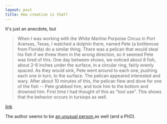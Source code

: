 ```yaml
---
layout: post
title: How creative is that? 
---
```

<p>It's just an anecdote, but </p><blockquote><p>When I was working with the White Marline Porpoise Circus in Port Aransas, Texas, I watched a dolphin there, named Pete (a bottlenose from Florida) do a similar thing. There was a pelican that would steal his fish if we threw them in the wrong direction, so it seemed Pete was tired of this. One day between shows, we noticed about 8 fish, about 2-6 inches under the surface, in a circular ring, fairly evenly spaced. As they would sink, Pete went around to each one, pushing each one in turn, to the surface. The pelican appeared interested and wary. After about 10 minutes of this, the pelican flew and dove for one of the fish -- Pete grabbed him, and took him to the bottom and drowned him. First time I had thought of this as "tool use". This shows that the behavior occurs in tursiops as well. </p></blockquote><p><a href="http://whale.wheelock.edu/archives/whalenet96/0044.html">link </a></p><p>The author seems to be <a href="http://www.interpac.net/%7Eplntpuna/siriusa/HysonCV.htm">an unusual person </a>as well (and a PhD). </p>
